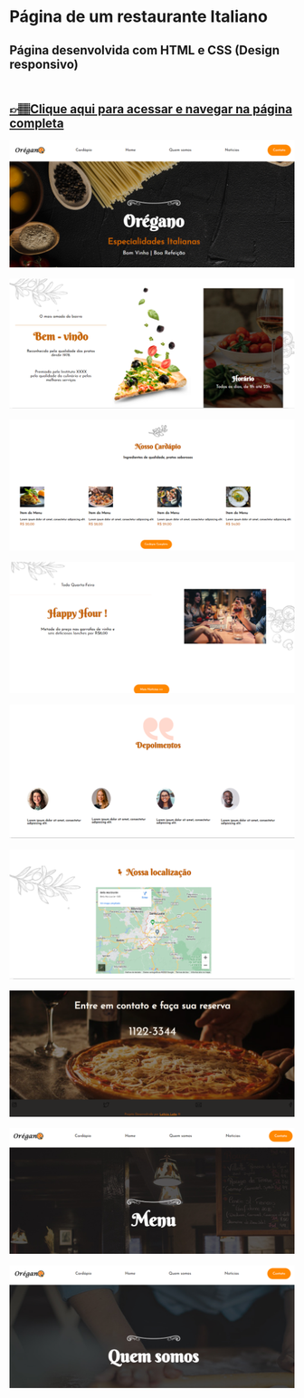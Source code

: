 # Página de um restaurante Italiano

## Página desenvolvida com HTML e CSS (Design responsivo) <br><br>

## [👉🏽Clique aqui para acessar e navegar na página completa ](https://letsle.github.io/Oregano)

![preview](./src/img/1capaProjeto.PNG) <br><br>
![preview](./src/img/2capaProjeto.PNG) <br><br>
![preview](./src/img/3capaProjeto.PNG) <br><br>
![preview](./src/img/4capaProjeto.PNG) <br><br>
![preview](./src/img/5capaProjeto.PNG) <br><br>
![preview](./src/img/6capaProjeto.PNG) <br><br>
![preview](./src/img/7capaProjeto.PNG) <br><br>
![preview](./src/img/8capaProjeto.PNG) <br><br>
![preview](./src/img/9Capturar.PNG) <br><br>



